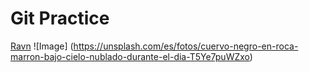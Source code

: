 # Git Practice
[Ravn](https://ravn.co)
![Image]
(https://unsplash.com/es/fotos/cuervo-negro-en-roca-marron-bajo-cielo-nublado-durante-el-dia-T5Ye7puWZxo)
